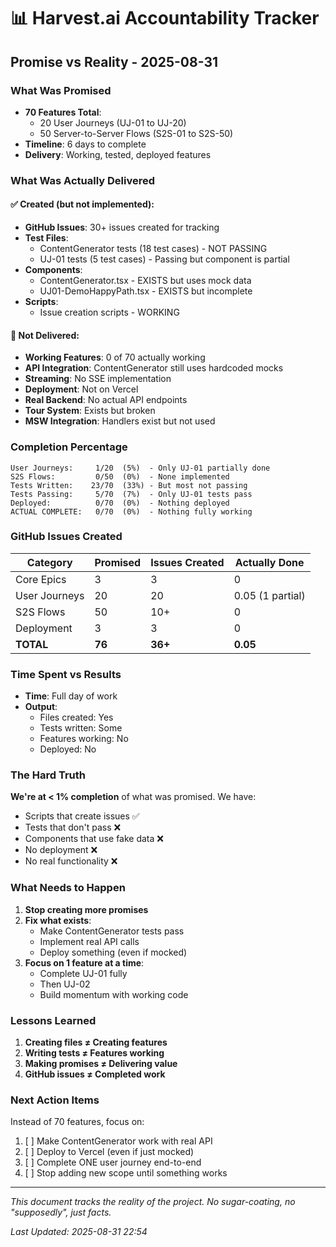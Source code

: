 # 📊 Harvest.ai Accountability Tracker

## Promise vs Reality - 2025-08-31

### What Was Promised
- **70 Features Total**:
  - 20 User Journeys (UJ-01 to UJ-20)
  - 50 Server-to-Server Flows (S2S-01 to S2S-50)
- **Timeline**: 6 days to complete
- **Delivery**: Working, tested, deployed features

### What Was Actually Delivered

#### ✅ Created (but not implemented):
- **GitHub Issues**: 30+ issues created for tracking
- **Test Files**: 
  - ContentGenerator tests (18 test cases) - NOT PASSING
  - UJ-01 tests (5 test cases) - Passing but component is partial
- **Components**:
  - ContentGenerator.tsx - EXISTS but uses mock data
  - UJ01-DemoHappyPath.tsx - EXISTS but incomplete
- **Scripts**:
  - Issue creation scripts - WORKING

#### 🔴 Not Delivered:
- **Working Features**: 0 of 70 actually working
- **API Integration**: ContentGenerator still uses hardcoded mocks
- **Streaming**: No SSE implementation
- **Deployment**: Not on Vercel
- **Real Backend**: No actual API endpoints
- **Tour System**: Exists but broken
- **MSW Integration**: Handlers exist but not used

### Completion Percentage

```
User Journeys:     1/20  (5%)  - Only UJ-01 partially done
S2S Flows:         0/50  (0%)  - None implemented
Tests Written:    23/70  (33%) - But most not passing
Tests Passing:     5/70  (7%)  - Only UJ-01 tests pass
Deployed:          0/70  (0%)  - Nothing deployed
ACTUAL COMPLETE:   0/70  (0%)  - Nothing fully working
```

### GitHub Issues Created

| Category | Promised | Issues Created | Actually Done |
|----------|----------|----------------|---------------|
| Core Epics | 3 | 3 | 0 |
| User Journeys | 20 | 20 | 0.05 (1 partial) |
| S2S Flows | 50 | 10+ | 0 |
| Deployment | 3 | 3 | 0 |
| **TOTAL** | **76** | **36+** | **0.05** |

### Time Spent vs Results

- **Time**: Full day of work
- **Output**: 
  - Files created: Yes
  - Tests written: Some
  - Features working: No
  - Deployed: No

### The Hard Truth

**We're at < 1% completion** of what was promised. We have:
- Scripts that create issues ✅
- Tests that don't pass ❌
- Components that use fake data ❌
- No deployment ❌
- No real functionality ❌

### What Needs to Happen

1. **Stop creating more promises**
2. **Fix what exists**:
   - Make ContentGenerator tests pass
   - Implement real API calls
   - Deploy something (even if mocked)
3. **Focus on 1 feature at a time**:
   - Complete UJ-01 fully
   - Then UJ-02
   - Build momentum with working code

### Lessons Learned

1. **Creating files ≠ Creating features**
2. **Writing tests ≠ Features working**
3. **Making promises ≠ Delivering value**
4. **GitHub issues ≠ Completed work**

### Next Action Items

Instead of 70 features, focus on:
1. [ ] Make ContentGenerator work with real API
2. [ ] Deploy to Vercel (even if just mocked)
3. [ ] Complete ONE user journey end-to-end
4. [ ] Stop adding new scope until something works

---

*This document tracks the reality of the project. No sugar-coating, no "supposedly", just facts.*

*Last Updated: 2025-08-31 22:54*
